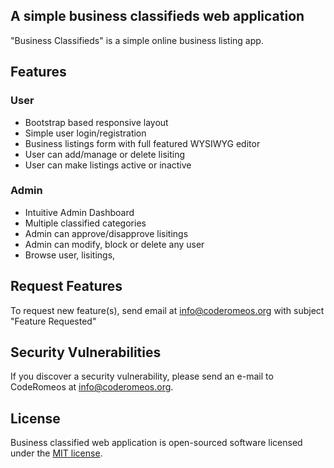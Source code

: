 ## A simple business classifieds web application

"Business Classifieds" is a simple online business listing app. 

## Features

### User
- Bootstrap based responsive layout
- Simple user login/registration
- Business listings form with full featured WYSIWYG editor
- User can add/manage or delete lisiting
- User can make listings active or inactive

### Admin
- Intuitive Admin Dashboard
- Multiple classified categories
- Admin can approve/disapprove lisitings
- Admin can modify, block or delete any user
- Browse user, lisitings, 

## Request Features

To request new feature(s), send email at info@coderomeos.org with subject "Feature Requested"

## Security Vulnerabilities

If you discover a security vulnerability, please send an e-mail to CodeRomeos at info@coderomeos.org. 
## License

Business classified web application is open-sourced software licensed under the [MIT license](http://opensource.org/licenses/MIT).
